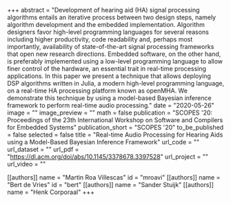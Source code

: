 +++
abstract = "Development of hearing aid (HA) signal processing algorithms entails an iterative process between two design steps, namely algorithm development and the embedded implementation. Algorithm designers favor high-level programming languages for several reasons including higher productivity, code readability and, perhaps most importantly, availability of state-of-the-art signal processing frameworks that open new research directions. Embedded software, on the other hand, is preferably implemented using a low-level programming language to allow finer control of the hardware, an essential trait in real-time processing applications. In this paper we present a technique that allows deploying DSP algorithms written in Julia, a modern high-level programming language, on a real-time HA processing platform known as openMHA. We demonstrate this technique by using a model-based Bayesian inference framework to perform real-time audio processing."
date = "2020-05-26"
image = ""
image_preview = ""
math = false
publication = "SCOPES '20: Proceedings of the 23th International Workshop on Software and Compilers for Embedded Systems"
publication_short = "SCOPES '20"
to_be_published = false
selected = false
title = "Real-time Audio Processing for Hearing Aids using a Model-Based Bayesian Inference Framework"
url_code = ""
url_dataset = ""
url_pdf = "https://dl.acm.org/doi/abs/10.1145/3378678.3397528"
url_project = ""
url_video = ""

[[authors]]
    name = "Martin Roa Villescas"
    id = "mroavi"
[[authors]]
    name = "Bert de Vries"
    id = "bert"
[[authors]]
    name = "Sander Stuijk"
[[authors]]
    name = "Henk Corporaal"
+++
